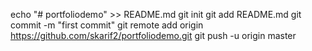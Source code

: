 echo "# portfoliodemo" >> README.md
git init
git add README.md
git commit -m "first commit"
git remote add origin https://github.com/skarif2/portfoliodemo.git
git push -u origin master
